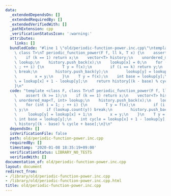 ```yaml
---
data:
  _extendedDependsOn: []
  _extendedRequiredBy: []
  _extendedVerifiedWith: []
  _pathExtension: cpp
  _verificationStatusIcon: ':warning:'
  attributes:
    links: []
  bundledCode: "#line 1 \"old/periodic-function-power.inc.cpp\"\ntemplate <class F,\
    \ class T>\nT periodic_function_power(F f, ll k, T x) {\n    assert (k >= 1);\n\
    \    if (k == 1) return x;\n    vector<T> history;\n    unordered_map<T, int>\
    \ lookup;\n    history.push_back(x);\n    lookup[x] = 0;\n    for (int i = 1;\
    \ ; ++ i) {\n        T y = f(x);\n        if (i == k) return y;\n        if (lookup.count(y))\
    \ break;\n        history.push_back(y);\n        lookup[y] = lookup[x] + 1;\n\
    \        x = y;\n    }\n    T y = f(x);\n    int base = lookup[y];\n    int cycle\
    \ = lookup[x] + 1 - lookup[y];\n    return history[(k - base) % cycle + base];\n\
    }\n"
  code: "template <class F, class T>\nT periodic_function_power(F f, ll k, T x) {\n\
    \    assert (k >= 1);\n    if (k == 1) return x;\n    vector<T> history;\n   \
    \ unordered_map<T, int> lookup;\n    history.push_back(x);\n    lookup[x] = 0;\n\
    \    for (int i = 1; ; ++ i) {\n        T y = f(x);\n        if (i == k) return\
    \ y;\n        if (lookup.count(y)) break;\n        history.push_back(y);\n   \
    \     lookup[y] = lookup[x] + 1;\n        x = y;\n    }\n    T y = f(x);\n   \
    \ int base = lookup[y];\n    int cycle = lookup[x] + 1 - lookup[y];\n    return\
    \ history[(k - base) % cycle + base];\n}\n"
  dependsOn: []
  isVerificationFile: false
  path: old/periodic-function-power.inc.cpp
  requiredBy: []
  timestamp: '2020-01-08 18:35:19+09:00'
  verificationStatus: LIBRARY_NO_TESTS
  verifiedWith: []
documentation_of: old/periodic-function-power.inc.cpp
layout: document
redirect_from:
- /library/old/periodic-function-power.inc.cpp
- /library/old/periodic-function-power.inc.cpp.html
title: old/periodic-function-power.inc.cpp
---
```


